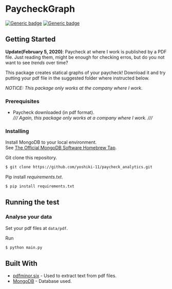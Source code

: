 # PaycheckGraph

<!-- ##### Analyse your paycheck -->

[![Generic badge](https://img.shields.io/badge/python-v3.7.4-336E9F.svg)](https://shields.io/)
[![Generic badge](https://img.shields.io/badge/MongoDB-v4.2.3-14AA52.svg)](https://shields.io/)

<!-- Put Sample Image Here -->
## Getting Started

**Update(February 5, 2020)**: Paycheck at where I work is published by a PDF file. Just reading them, might be enough for checking erros, but do you not want to see *trends* over time?

This package creates statical graphs of your paycheck! Download it and try putting your pdf file in the suggested folder where instructed below.

*NOTICE: This package only works at the company where I work.*

### Prerequisites
* Paycheck downloaded (in pdf format). <br>
*/// Again, this package only works at a company where I work. ///*


### Installing
Install MongoDB to your local environment.
<br>See
[The Official MongoDB Software Homebrew Tap](https://github.com/mongodb/homebrew-brew).

Git clone this repository.
```bash
$ git clone https://github.com/yoshiki-11/paycheck_analytics.git
```

Pip install *requirements.txt*.
```bash
$ pip install requirements.txt
```

## Running the test
### Analyse your data
Set your pdf files at `data/pdf`.

Run <br>
```bash
$ python main.py
```


## Built With
* [pdfminor.six](https://github.com/pdfminer/pdfminer.six) - Used to extract text from pdf files.
* [MongoDB](https://github.com/mongodb/mongo) - Database used.

